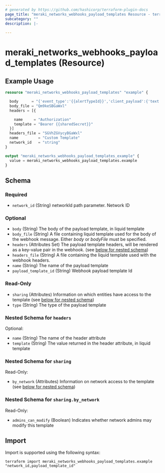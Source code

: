 ```yaml
---
# generated by https://github.com/hashicorp/terraform-plugin-docs
page_title: "meraki_networks_webhooks_payload_templates Resource - terraform-provider-meraki"
subcategory: ""
description: |-
  
---
```


# meraki_networks_webhooks_payload_templates (Resource)



## Example Usage

```terraform
resource "meraki_networks_webhooks_payload_templates" "example" {

  body      = "{'event_type':'{{alertTypeId}}','client_payload':{'text':'{{alertData}}'}}"
  body_file = "Qm9keSBGaWxl"
  headers = [{

    name     = "Authorization"
    template = "Bearer {{sharedSecret}}"
  }]
  headers_file = "SGVhZGVycyBGaWxl"
  name         = "Custom Template"
  network_id   = "string"
}

output "meraki_networks_webhooks_payload_templates_example" {
  value = meraki_networks_webhooks_payload_templates.example
}
```

<!-- schema generated by tfplugindocs -->
## Schema

### Required

- `network_id` (String) networkId path parameter. Network ID

### Optional

- `body` (String) The body of the payload template, in liquid template
- `body_file` (String) A file containing liquid template used for the body of the webhook message. Either *body* or *bodyFile* must be specified.
- `headers` (Attributes Set) The payload template headers, will be rendered as a key-value pair in the webhook. (see [below for nested schema](#nestedatt--headers))
- `headers_file` (String) A file containing the liquid template used with the webhook headers.
- `name` (String) The name of the payload template
- `payload_template_id` (String) Webhook payload template Id

### Read-Only

- `sharing` (Attributes) Information on which entities have access to the template (see [below for nested schema](#nestedatt--sharing))
- `type` (String) The type of the payload template

<a id="nestedatt--headers"></a>
### Nested Schema for `headers`

Optional:

- `name` (String) The name of the header attribute
- `template` (String) The value returned in the header attribute, in liquid template


<a id="nestedatt--sharing"></a>
### Nested Schema for `sharing`

Read-Only:

- `by_network` (Attributes) Information on network access to the template (see [below for nested schema](#nestedatt--sharing--by_network))

<a id="nestedatt--sharing--by_network"></a>
### Nested Schema for `sharing.by_network`

Read-Only:

- `admins_can_modify` (Boolean) Indicates whether network admins may modify this template

## Import

Import is supported using the following syntax:

```shell
terraform import meraki_networks_webhooks_payload_templates.example "network_id,payload_template_id"
```
